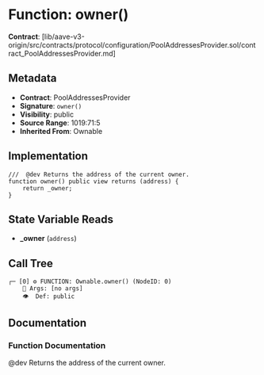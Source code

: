 # Function: owner()

**Contract**: [lib/aave-v3-origin/src/contracts/protocol/configuration/PoolAddressesProvider.sol/contract_PoolAddressesProvider.md]

## Metadata

- **Contract**: PoolAddressesProvider
- **Signature**: `owner()`
- **Visibility**: public
- **Source Range**: 1019:71:5
- **Inherited From**: Ownable

## Implementation

```solidity
///  @dev Returns the address of the current owner.
function owner() public view returns (address) {
    return _owner;
}
```

## State Variable Reads

- **_owner** (`address`)

## Call Tree

```
┌─ [0] ⚙️ FUNCTION: Ownable.owner() (NodeID: 0)
    💬 Args: [no args]
    👁️  Def: public
```

## Documentation

### Function Documentation

 @dev Returns the address of the current owner.
